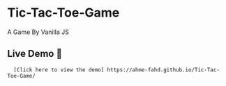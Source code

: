 # Tic-Tac-Toe-Game
A Game By Vanilla JS
## Live Demo 🚀 
      [Click here to view the demo] https://ahme-fahd.github.io/Tic-Tac-Toe-Game/
